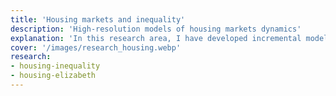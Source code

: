```yaml
---
title: 'Housing markets and inequality'
description: 'High-resolution models of housing markets dynamics'
explanation: 'In this research area, I have developed incremental models that emerge the right cross-section of housing wealth across heterogeneous households. Progressively, these models have become more capable of reproducing highly granular statistical facts such as the spatial distribution of property prices and housing affordability; all from simple economic principles and without needing to statistically match household and property data (common in spatial analysis). Currently, I am working on a series of policy applications of these models to address crucial questions about the kind of regulations that policymakers and academics conjecture about, but that are difficult to properly assess ex-ante.'
cover: '/images/research_housing.webp'
research:
- housing-inequality
- housing-elizabeth
---
```

